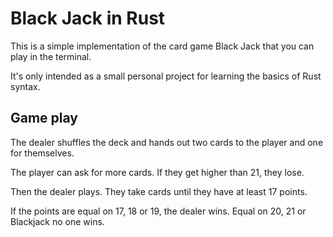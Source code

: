 # Black Jack in Rust

This is a simple implementation of the card game Black Jack that you can play in the terminal. 

It's only intended as a small personal project for learning the basics of Rust syntax. 

## Game play

The dealer shuffles the deck and hands out two cards to the player and one for themselves. 

The player can ask for more cards. If they get higher than 21, they lose. 

Then the dealer plays. They take cards until they have at least 17 points. 

If the points are equal on 17, 18 or 19, the dealer wins. Equal on 20, 21 or Blackjack no one wins. 


